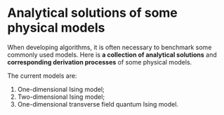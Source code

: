 # Analytical solutions of some physical models

When developing algorithms, it is often necessary to benchmark some commonly used models. Here is **a collection of analytical solutions** and **corresponding derivation processes** of some physical models.

The current models are:
1. One-dimensional Ising model;
2. Two-dimensional Ising model;
3. One-dimensional transverse field quantum Ising model.